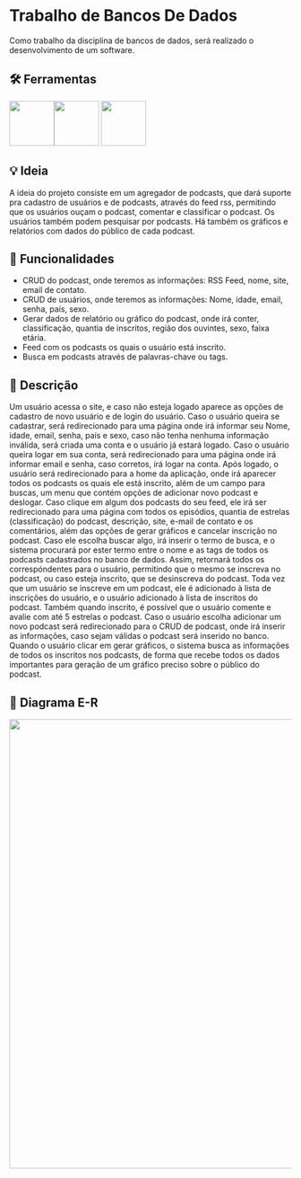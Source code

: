# Trabalho de Bancos De Dados


Como trabalho da disciplina de bancos de dados, será realizado o desenvolvimento de um software.


## 🛠 Ferramentas
<p align="left"><img src="https://agoncal.files.wordpress.com/2014/05/java_ee_logo_vert_v2.png" width="80"><img src="https://upload.wikimedia.org/wikipedia/commons/2/29/Postgresql_elephant.svg" width="80"> <img src="https://upload.wikimedia.org/wikipedia/commons/thumb/4/43/Feed-icon.svg/1200px-Feed-icon.svg.png" width="80"></p>

## 💡 Ideia
A ideia do projeto consiste em um agregador de podcasts, que dará suporte pra cadastro de usuários e de podcasts, através do feed rss, permitindo que os usuários ouçam o podcast, comentar e classificar o podcast. Os usuários também podem pesquisar por podcasts. Há também os gráficos e relatórios com dados do público de cada podcast.

## 🧰 Funcionalidades
 - CRUD do podcast, onde teremos as informações: RSS Feed, nome, site, email de contato.
 - CRUD de usuários, onde teremos as informações: Nome, idade, email, senha, país, sexo.
 - Gerar dados de relatório ou gráfico do podcast, onde irá conter, classificação, quantia de inscritos, região dos ouvintes, sexo, faixa etária.
 - Feed com os podcasts os quais o usuário está inscrito.
 - Busca em podcasts através de palavras-chave ou tags.

## 📃 Descrição
Um usuário acessa o site, e caso não esteja logado aparece as opções de cadastro de novo usuário e de login do usuário. Caso o usuário queira se cadastrar, será redirecionado para uma página onde irá informar seu Nome, idade, email, senha, país e sexo, caso não tenha nenhuma informação inválida, será criada uma conta e o usuário já estará logado. Caso o usuário queira logar em sua conta, será redirecionado para uma página onde irá informar email e senha, caso corretos, irá logar na conta. Após logado, o usuário será redirecionado para a home da aplicação, onde irá aparecer todos os podcasts os quais ele está inscrito, além de um campo para buscas, um menu que contém opções de adicionar novo podcast e deslogar. Caso clique em algum dos podcasts do seu feed, ele irá ser redirecionado para uma página com todos os episódios, quantia de estrelas (classificação) do podcast, descrição, site, e-mail de contato e os comentários, além das opções de gerar gráficos e cancelar inscrição no podcast. Caso ele escolha buscar algo, irá inserir o termo de busca, e o sistema procurará por ester termo entre o nome e as tags de todos os podcasts cadastrados no banco de dados. Assim, retornará todos os correspóndentes para o usuário, permitindo que o mesmo se inscreva no podcast, ou caso esteja inscrito, que se desinscreva do podcast. Toda vez que um usuário se inscreve em um podcast, ele é adicionado à lista de inscrições do usuário, e o usuário adicionado à lista de inscritos do podcast. Também quando inscrito, é possível que o usuário comente e avalie com até 5 estrelas o podcast. Caso o usuário escolha adicionar um novo podcast será redirecionado para o CRUD de podcast, onde irá inserir as informações, caso sejam válidas o podcast será inserido no banco. Quando o usuário clicar em gerar gráficos, o sistema busca as informações de todos os inscritos nos podcasts, de forma que recebe todos os dados importantes para geração de um gráfico preciso sobre o público do podcast.

## 📖 Diagrama E-R
<img src="https://i.imgur.com/X7JZPN1.png" width="800">



